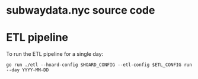 # subwaydata.nyc source code

# ETL pipeline

To run the ETL pipeline for a single day:

```
go run ./etl --hoard-config $HOARD_CONFIG --etl-config $ETL_CONFIG run --day YYYY-MM-DD
```
